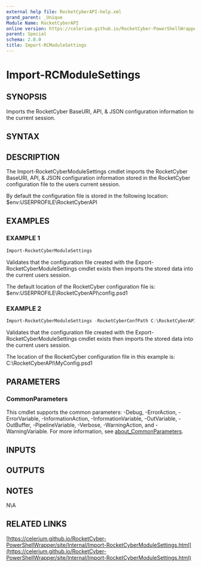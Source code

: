```yaml
---
external help file: RocketCyberAPI-help.xml
grand_parent: _Unique
Module Name: RocketCyberAPI
online version: https://celerium.github.io/RocketCyber-PowerShellWrapper/site/_Unique/Import-RCModuleSettings.html
parent: Special
schema: 2.0.0
title: Import-RCModuleSettings
---
```


# Import-RCModuleSettings

## SYNOPSIS
Imports the RocketCyber BaseURI, API, & JSON configuration information to the current session.

## SYNTAX

## DESCRIPTION
The Import-RocketCyberModuleSettings cmdlet imports the RocketCyber BaseURI, API, & JSON configuration
information stored in the RocketCyber configuration file to the users current session.

By default the configuration file is stored in the following location:
    $env:USERPROFILE\RocketCyberAPI

## EXAMPLES

### EXAMPLE 1
```powershell
Import-RocketCyberModuleSettings
```

Validates that the configuration file created with the Export-RocketCyberModuleSettings cmdlet exists
then imports the stored data into the current users session.

The default location of the RocketCyber configuration file is:
    $env:USERPROFILE\RocketCyberAPI\config.psd1

### EXAMPLE 2
```powershell
Import-RocketCyberModuleSettings -RocketCyberConfPath C:\RocketCyberAPI -RocketCyberConfFile MyConfig.psd1
```

Validates that the configuration file created with the Export-RocketCyberModuleSettings cmdlet exists
then imports the stored data into the current users session.

The location of the RocketCyber configuration file in this example is:
    C:\RocketCyberAPI\MyConfig.psd1

## PARAMETERS

### CommonParameters
This cmdlet supports the common parameters: -Debug, -ErrorAction, -ErrorVariable, -InformationAction, -InformationVariable, -OutVariable, -OutBuffer, -PipelineVariable, -Verbose, -WarningAction, and -WarningVariable. For more information, see [about_CommonParameters](http://go.microsoft.com/fwlink/?LinkID=113216).

## INPUTS

## OUTPUTS

## NOTES
N\A

## RELATED LINKS

[https://celerium.github.io/RocketCyber-PowerShellWrapper/site/Internal/Import-RocketCyberModuleSettings.html](https://celerium.github.io/RocketCyber-PowerShellWrapper/site/Internal/Import-RocketCyberModuleSettings.html)

